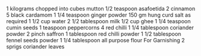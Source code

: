 1 kilograms chopped into cubes mutton
1/2 teaspoon asafoetida
2 cinnamon
5 black cardamom
1 1/4 teaspoon ginger powder
150 gm hung curd
salt as required
1 1/2 cup water
2 1/2 tablespoon milk
1/2 cup ghee
1 1/4 teaspoon cumin seeds
1 teaspoon peppercorns
4 red chilli
1 1/4 tablespoon coriander powder
2 pinch saffron
1 tablespoon red chilli powder
1 1/2 tablespoon fennel seeds powder
1 1/4 tablespoon all purpose flour
For Garnishing
2 sprigs coriander leaves
